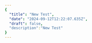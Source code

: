 ```yaml
---
{
  "title": "New Test",
  "date": "2024-09-12T12:22:07.635Z",
  "draft": false,
  "description":"New Test"
}
---
```

        